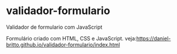 # validador-formulario
Validador de formulario com JavaScript

Formulário criado com HTML, CSS e JavaScript. veja:https://daniel-britto.github.io/validador-formulario/index.html
